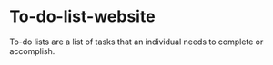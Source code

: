 # To-do-list-website
To-do lists are a list of tasks that an individual needs to complete or accomplish.
